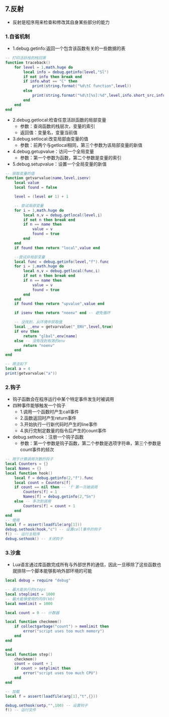 ## 7.反射
- 反射是程序用来检查和修改其自身某些部分的能力

### 1.自省机制
- 1.debug.getinfo:返回一个包含该函数有关的一些数据的表
```lua
-- 打印活跃栈的栈回溯
function traceback()
    for level = 1,math.huge do
        local info = debug.getinfo(level,"Sl")
        if not info then break end
        if info.what == "C" then
            print(string.format("%d\tC function",level))
        else
            print(string.format("%d\t[%s]:%d",level,info.short_src,info.currentline))
        end
    end
end
```
- 2.debug.getlocal:检查任意活跃函数的局部变量
  - 参数：查询函数的栈层次，变量的索引
  - 返回值：变量名，变量当前值
- 3.debug.setlocal:改变局部由变量的值
  - 参数：前两个与getlocal相同，第三个参数为该局部变量的新值
- 4.debug.getupvalue：访问一个全局变量
  - 参数：第一个参数为函数，第二个参数是变量的索引
- 5.debug.setupvalue：设置一个全局变量的新值
```lua
-- 获取变量的值
function getvarvalue(name,level,isenv)
    local value
    local found = false

    level = (level or 1) + 1

    -- 尝试局部变量
    for i = 1,math.huge do
        local n,v = debug.getlocal(level,i)
        if not n then break end
        if n == name then
            value = v
            found = true
        end
    end
    if found then return "local",value end

    --尝试非局部变量
    local func = debug.getinfo(level,"f").func
    for i = 1,math.huge do
        local n,v = debug.getlocal(func,i)
        if not n then break end
        if n == name then
            value = v
            found = true
        end
    end
    if found then return "upvalue",value end

    if isenv then return "noenv" end -- 避免循环

    -- 没找到，从环境中获取值
    local _,env = getvarvalue("_ENV",level,true)
    if env then
        return "glbal",env[name]
    else -- 没有找到有效的env
        return "noenv"
    end
end

-- 用法如下
local a = 4
print(getvarvalue("a"))
```

### 2.钩子
- 钩子函数会在程序运行中某个特定事件发生时被调用
- 四种事件能够触发一个钩子
  - 1.调用一个函数时产生call事件
  - 2.函数返回时产生return事件
  - 3.开始执行一行新代码时产生的line事件
  - 4.执行完制定数量的指令后产生的count事件
- debug.sethook：注册一个钩子函数
  - 参数：第一个参数是钩子函数，第二个参数是选项字符串，第三个参数是count事件的频次
```lua
-- 用于计算调用次数的钩子
local Counters = {}
local Names = {}
local function hook()
    local f = debug.getinfo(2,"f").func
    local count = Counters[f]
    if count == nil then -- 'f'第一次被调用
        Counters[f] = 1
        Names[f] = debug.getinfo(2,"Sn")
    else -- 多次到调用
        Counters[f] = count + 1
    end
end
-- 使用
local f = assert(loadfile(arg[1]))
debug.sethook(hook,"c") -- 设置call事件的钩子
f() -- 运行主程序
debug.sethook() -- 关闭钩子
```

### 3.沙盒
- Lua语言通过库函数完成所有与外部世界的通信，因此一旦移除了这些函数也就排除一个脚本能够影响外部环境的可能
```lua
local debug = require "debug"

-- 最大能执行的steps
local steplimit = 1000
-- 最大能够使用的内存(kb)
local memlimit = 1000

local count = 0 -- 计数器

local function checkmem()
    if collectgarbage("count") > memlimit then
        error("script uses too much memory")
    end
end

end
local function step()
    checkmem()
    count = count + 1
    if count > setplimit then
        error("script uses too much CPU")
    end
end

-- 加载
local f = assert(loadfile(arg[1],"t",{}))

debug.sethook(setp,"",100) -- 设置钩子
f() -- 运行文件

```